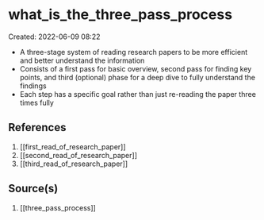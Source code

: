 # what_is_the_three_pass_process
Created: 2022-06-09 08:22

- A three-stage system of reading research papers to be more efficient and better understand the information
- Consists of a first pass for basic overview, second pass for finding key points, and third (optional) phase for a deep dive to fully understand the findings
- Each step has a specific goal rather than just re-reading the paper three times fully

## References
1. [[first_read_of_research_paper]]
2. [[second_read_of_research_paper]]
3. [[third_read_of_research_paper]]

## Source(s)
1. [[three_pass_process]]